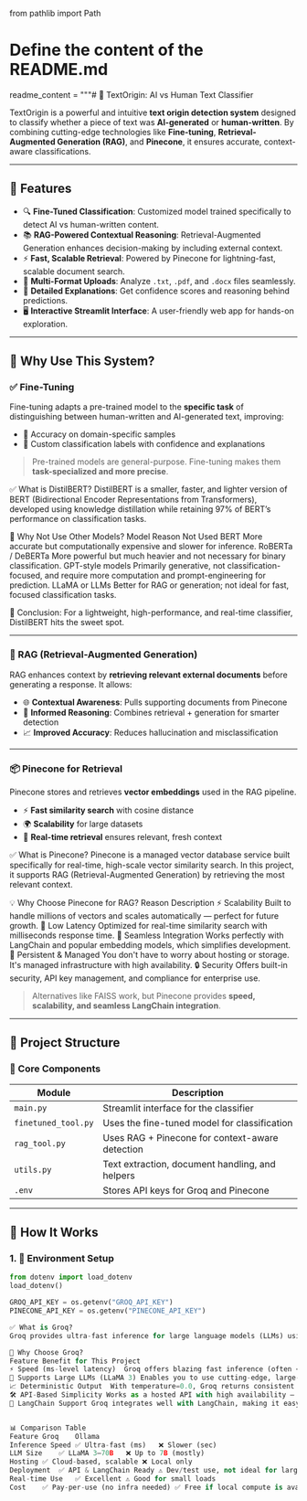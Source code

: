 from pathlib import Path

# Define the content of the README.md
readme_content = """# 🧠 TextOrigin: AI vs Human Text Classifier

TextOrigin is a powerful and intuitive **text origin detection system** designed to classify whether a piece of text was **AI-generated** or **human-written**. By combining cutting-edge technologies like **Fine-tuning**, **Retrieval-Augmented Generation (RAG)**, and **Pinecone**, it ensures accurate, context-aware classifications.

---

## 🚀 Features

- 🔍 **Fine-Tuned Classification**: Customized model trained specifically to detect AI vs human-written content.
- 📚 **RAG-Powered Contextual Reasoning**: Retrieval-Augmented Generation enhances decision-making by including external context.
- ⚡ **Fast, Scalable Retrieval**: Powered by Pinecone for lightning-fast, scalable document search.
- 📂 **Multi-Format Uploads**: Analyze `.txt`, `.pdf`, and `.docx` files seamlessly.
- 🧾 **Detailed Explanations**: Get confidence scores and reasoning behind predictions.
- 🖥️ **Interactive Streamlit Interface**: A user-friendly web app for hands-on exploration.

---

## 📌 Why Use This System?

### ✅ Fine-Tuning
Fine-tuning adapts a pre-trained model to the **specific task** of distinguishing between human-written and AI-generated text, improving:

- 🎯 Accuracy on domain-specific samples
- 🤖 Custom classification labels with confidence and explanations

> Pre-trained models are general-purpose. Fine-tuning makes them **task-specialized and more precise**.

✅ What is DistilBERT?
DistilBERT is a smaller, faster, and lighter version of BERT (Bidirectional Encoder Representations from Transformers), developed using knowledge distillation while retaining 97% of BERT’s performance on classification tasks.

🤔 Why Not Use Other Models?
Model	Reason Not Used
BERT	More accurate but computationally expensive and slower for inference.
RoBERTa / DeBERTa	More powerful but much heavier and not necessary for binary classification.
GPT-style models	Primarily generative, not classification-focused, and require more computation and prompt-engineering for prediction.
LLaMA or LLMs	Better for RAG or generation; not ideal for fast, focused classification tasks.

🧩 Conclusion: For a lightweight, high-performance, and real-time classifier, DistilBERT hits the sweet spot.

---

### 🧠 RAG (Retrieval-Augmented Generation)
RAG enhances context by **retrieving relevant external documents** before generating a response. It allows:

- 🌐 **Contextual Awareness**: Pulls supporting documents from Pinecone
- 🧠 **Informed Reasoning**: Combines retrieval + generation for smarter detection
- 📈 **Improved Accuracy**: Reduces hallucination and misclassification

---

### 📦 Pinecone for Retrieval
Pinecone stores and retrieves **vector embeddings** used in the RAG pipeline.

- ⚡ **Fast similarity search** with cosine distance
- 🌍 **Scalability** for large datasets
- 🔄 **Real-time retrieval** ensures relevant, fresh context


✅ What is Pinecone?
Pinecone is a managed vector database service built specifically for real-time, high-scale vector similarity search. In this project, it supports RAG (Retrieval-Augmented Generation) by retrieving the most relevant context.


💡 Why Choose Pinecone for RAG?
Reason	Description
⚡ Scalability	Built to handle millions of vectors and scales automatically — perfect for future growth.
🚀 Low Latency	Optimized for real-time similarity search with milliseconds response time.
🔌 Seamless Integration	Works perfectly with LangChain and popular embedding models, which simplifies development.
💾 Persistent & Managed	You don't have to worry about hosting or storage. It's managed infrastructure with high availability.
🔒 Security	Offers built-in security, API key management, and compliance for enterprise use.


> Alternatives like FAISS work, but Pinecone provides **speed, scalability, and seamless LangChain integration**.

---

## 🧱 Project Structure

### 📁 Core Components

| Module              | Description |
|---------------------|-------------|
| `main.py`           | Streamlit interface for the classifier |
| `finetuned_tool.py` | Uses the fine-tuned model for classification |
| `rag_tool.py`       | Uses RAG + Pinecone for context-aware detection |
| `utils.py`          | Text extraction, document handling, and helpers |
| `.env`              | Stores API keys for Groq and Pinecone |

---

## 🧪 How It Works

### 1. 🔐 Environment Setup
```python
from dotenv import load_dotenv
load_dotenv()

GROQ_API_KEY = os.getenv("GROQ_API_KEY")
PINECONE_API_KEY = os.getenv("PINECONE_API_KEY")

✅ What is Groq?
Groq provides ultra-fast inference for large language models (LLMs) using custom-built Language Processing Units (LPUs). It supports models like LLaMA 3 with single-digit millisecond latency, making it ideal for real-time applications.

🧠 Why Choose Groq?
Feature	Benefit for This Project
⚡ Speed (ms-level latency)	Groq offers blazing fast inference (often <10ms) compared to traditional GPU-based systems. Great for real-time response in web apps.
🧠 Supports Large LLMs (LLaMA 3)	Enables you to use cutting-edge, large-scale LLMs like LLaMA 3–70B, ideal for complex context generation and text reasoning.
📈 Deterministic Output	With temperature=0.0, Groq returns consistent and repeatable responses — important for classification-style use cases.
🛠️ API-Based Simplicity	Works as a hosted API with high availability — you don’t have to manage local models, memory, or compute infrastructure.
🤝 LangChain Support	Groq integrates well with LangChain, making it easy to plug into RAG and tool-based agents.


📊 Comparison Table
Feature	Groq	Ollama
Inference Speed	✅ Ultra-fast (ms)	❌ Slower (sec)
LLM Size	✅ LLaMA 3–70B	❌ Up to 7B (mostly)
Hosting	✅ Cloud-based, scalable	❌ Local only
Deployment	✅ API & LangChain Ready	⚠️ Dev/test use, not ideal for large-scale prod
Real-time Use	✅ Excellent	⚠️ Good for small loads
Cost	✅ Pay-per-use (no infra needed)	✅ Free if local compute is available
